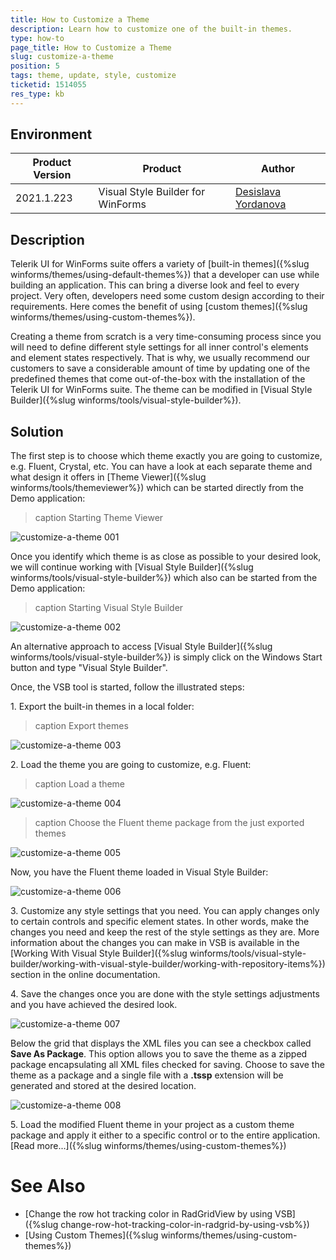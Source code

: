 ```yaml
---
title: How to Customize a Theme 
description: Learn how to customize one of the built-in themes.   
type: how-to
page_title: How to Customize a Theme    
slug: customize-a-theme
position: 5
tags: theme, update, style, customize
ticketid: 1514055
res_type: kb
---
```



## Environment
|Product Version|Product|Author|
|----|----|----|
|2021.1.223|Visual Style Builder for WinForms|[Desislava Yordanova](https://www.telerik.com/blogs/author/desislava-yordanova)|

## Description

Telerik UI for WinForms suite offers a variety of [built-in themes]({%slug winforms/themes/using-default-themes%}) that a developer can use while building an application. This can bring a diverse look and feel to every project. Very often, developers need some custom design according to their requirements. Here comes the benefit of using [custom themes]({%slug winforms/themes/using-custom-themes%}).

Creating a theme from scratch is a very time-consuming process since you will need to define different style settings for all inner control's elements and element states respectively. That is why, we usually recommend our customers to save a considerable amount of time by updating one of the predefined themes that come out-of-the-box with the installation of the Telerik UI for WinForms suite. The theme can be modified in [Visual Style Builder]({%slug winforms/tools/visual-style-builder%}).

## Solution

The first step is to choose which theme exactly you are going to customize, e.g. Fluent, Crystal, etc. You can have a look at each separate theme and what design it offers in [Theme Viewer]({%slug winforms/tools/themeviewer%}) which can be started directly from the Demo application:

>caption Starting Theme Viewer

![customize-a-theme 001](images/customize-a-theme001.png)

Once you identify which theme is as close as possible to your desired look, we will continue working with [Visual Style Builder]({%slug winforms/tools/visual-style-builder%}) which also can be started from the Demo application:

>caption Starting Visual Style Builder

![customize-a-theme 002](images/customize-a-theme002.png)

An alternative approach to access [Visual Style Builder]({%slug winforms/tools/visual-style-builder%}) is simply click on the Windows Start button and type "Visual Style Builder". 

Once, the VSB tool is started, follow the illustrated steps:

1\. Export the built-in themes in a local folder:

>caption Export themes

![customize-a-theme 003](images/customize-a-theme003.png)

2\. Load the theme you are going to customize, e.g. Fluent:

>caption Load a theme

![customize-a-theme 004](images/customize-a-theme004.png)

>caption Choose the Fluent theme package from the just exported themes

![customize-a-theme 005](images/customize-a-theme005.png)

Now, you have the Fluent theme loaded in Visual Style Builder:

![customize-a-theme 006](images/customize-a-theme006.png)

3\. Customize any style settings that you need. You can apply changes only to certain controls and specific element states. In other words, make the changes you need and keep the rest of the style settings as they are. More information about the changes you can make in VSB is available in the [Working With Visual Style Builder]({%slug winforms/tools/visual-style-builder/working-with-visual-style-builder/working-with-repository-items%}) section in the online documentation.

4\. Save the changes once you are done with the style settings adjustments and you have achieved the desired look.

![customize-a-theme 007](images/customize-a-theme007.png)

Below the grid that displays the XML files you can see a checkbox called **Save As Package**. This option allows you to save the theme as a zipped package encapsulating all XML files checked for saving. Choose to save the theme as a package and a single file with a **.tssp** extension will be generated and stored at the desired location.

![customize-a-theme 008](images/customize-a-theme008.png)


5\. Load the modified Fluent theme in your project as a custom theme package and apply it either to a specific control or to the entire application. [Read more...]({%slug winforms/themes/using-custom-themes%})

# See Also

* [Change the row hot tracking color in RadGridView by using VSB]({%slug change-row-hot-tracking-color-in-radgrid-by-using-vsb%})
* [Using Custom Themes]({%slug winforms/themes/using-custom-themes%}) 


